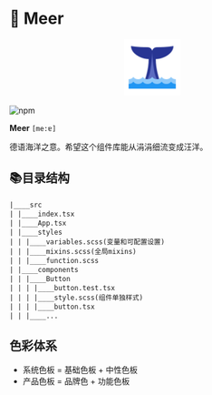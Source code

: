 # 🌊 Meer

<div align=center><img src="./assets/sea3.png" width="100px"/></div>

![npm](https://img.shields.io/npm/v/meer-ui?color=blue)

**Meer** `[me:ɐ]`

德语海洋之意。希望这个组件库能从涓涓细流变成汪洋。

## 📚目录结构

```
|____src
| |____index.tsx
| |____App.tsx
| |____styles
| | |____variables.scss(变量和可配置设置)
| | |____mixins.scss(全局mixins)
| | |____function.scss
| |____components
| | |____Button
| | | |____button.test.tsx
| | | |____style.scss(组件单独样式)
| | | |____button.tsx
| | |____...
```
## 色彩体系

- 系统色板 = 基础色板 + 中性色板
- 产品色板 = 品牌色 + 功能色板